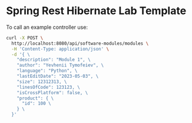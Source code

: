 # Spring Rest Hibernate Lab Template

To call an example controller use:
```bash
curl -X POST \
  http://localhost:8080/api/software-modules/modules \
  -H 'Content-Type: application/json' \
  -d '{ \
    "description": "Module 1", \
    "author": "Yevhenii Tymofeiev", \
    "language": "Python", \
    "lastEditDate": "2023-05-03", \
    "size": 12312313, \
    "linesOfCode": 123123, \
    "isCrossPlatform": false, \
    "product": { \
      "id": 100 \
    } \
  }'
```